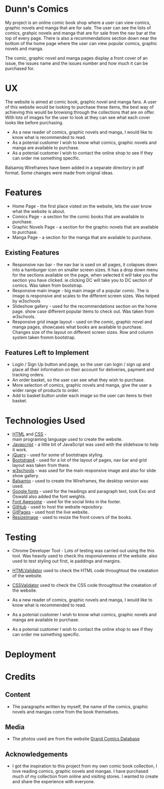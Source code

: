 <h1>Dunn's Comics</h1>

My project is an online comic book shop where a user can view comics, graphic novels and manga that are for sale. The user can see the lists of comics, grahpic novels 
and manga that are for sale from the nav bar at the top of every page. There is also a recommendations section down near the bottom of the home page 
where the user can view popular comics, graphic novels and manga.

The comic, graphic novel and manga pages display a front cover of an issue, the issues name and the issues number and how much it can be purchased for. 

<h1>UX</h1>

The website is aimed at comic book, graphic novel and manga fans. A user of this website would be looking to purchase these items, the best way of achieving
this would be browsing through the collections that are on offer. With lots of images for the user to look at they can see what each cover looks like before
purchasing.

* As a new reader of comics, graphic novels and manga, I would like to know what is recommended to read.
* As a potenial customer I wish to know what comics, graphic novels and manga are available to purchase.
* As a potenial customer I wish to contact the online shop to see if they can order me something specific.

Balsamiq Wireframes have been added in a separate directory in pdf format. Some changes were made from orignal ideas.

<h1>Features</h1>

* Home Page - the first place visted on the website, lets the user know what the website is about.
* Comics Page - a section for the comic books that are available to purchase.
* Graphic Novels Page - a section for the graphic novels that are available to purchase.
* Manga Page - a section for the manga that are available to purchase.

<h2>Existing Features</h2>

* Responsive nav bar - the nav bar is used on all pages, it colapses down into a hamburger icon on smaller screen sizes. It has
 a drop down menu for the sections available on the page, when selected it will take you the section you have clicked. ie clicking DC will
 take you to DC section of comics. Was taken from bootstrap.
* Responsive main image - big main image of a popular comic. The is image is responsive and scales to the different screen sizes. Was helped by w3schools
* Slideshow gallery - used for the recommendations section on the home page. show case different popular items to check out. Was taken from w3schools.
* Responsive grid image layout - used on the comic, graphic novel and manga pages, showcases what books are available to purchase. Changes
size of the layout on different screen sizes. Row and column system taken fromm bootstrap.

<h2>Features Left to Implement</h2>

* Login / Sign Up button and page, so the user can login / sign up and place all their information on their account for deliveries, payment and tracking orders.
* An order basket, so the user can see what they wish to purchase.
* More selection of comics, graphic novels and manga, give the user a wider range of products to order.
* Add to basket button under each image so the user can items to their basket.

<h1>Technologies Used</h1>

* [HTML](https://en.wikipedia.org/wiki/HTML) and [CSS](https://en.wikipedia.org/wiki/Cascading_Style_Sheets) -  
main programing language used to create the website.
* [Javascript](https://en.wikipedia.org/wiki/JavaScript) -  a little bit of JavaScript was used with the slidehsow to help it work.
* [jQuery](https://en.wikipedia.org/wiki/JQuery) - used for some of bootstraps styling.
* [Bootstrap4](https://getbootstrap.com/) - used for a lot of the layout of pages, nav bar and grid layout was taken from there.
* [w3schools](https://www.w3schools.com/html/default.asp) - was used for the main responsive image and also for slide show gallery.
* [Balsamiq](https://balsamiq.com/) - used to create the Wireframes, the desktop version was used.
* [Google fonts](https://fonts.google.com/) - used for the headings and paragraph text, took Exo and Oswald also added the font weights.
* [Font Awesome](https://fontawesome.com/) - used for the social links in the footer.
* [GitHub](https://github.com/) - used to host the website repository. 
* [GitPages](https://pages.github.com/) - used host the live website.
* [ResizeImage](https://resizeimage.net/) - used to resize the front covers of the books.

<h1>Testing</h1>

* Chrome Developer Tool - Lots of testing was carried out using the this tool. Was heavily used to check ths responsiveness of the website.
also used to test styling out first, ie paddings and margins.
* [HTMLValidator](https://validator.w3.org/) used to check the HTML code throughtout the creatation of the website.
* [CSSValidator](https://jigsaw.w3.org/css-validator/) used to check the CSS code throughtout the creatation of the website.

* As a new reader of comics, graphic novels and manga, I would like to know what is recommended to read.
* As a potenial customer I wish to know what comics, graphic novels and manga are available to purchase.
* As a potenial customer I wish to contact the online shop to see if they can order me something specific.




<h1>Deployment</h1>



<h1>Credits</h1>

<h2>Content</h2>

* The paragraphs written by myself, the name of the comics, graphic novels and mangas come from the book themselves.

<h2>Media</h2>

* The photos used are from the website [Grand Comics Database](https://www.comics.org/)

<h2>Acknowledgements</h2>

* I got the inspiration to this project from my own comic book collection, I love reading comics, graphic novels and mangas. I have purchased much of my
collection from online and visiting stores. I wanted to create and share the experience with everyone.